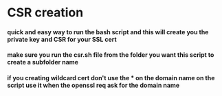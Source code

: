 # CSR creation 
#### quick and easy way to run the bash script and this will create you the private key and CSR for your SSL cert
#### make sure you run the csr.sh file from the folder you want this script to create a subfolder name 
#### if you creating wildcard cert don't use the * on the domain name on the script use it when the openssl req ask for the domain name 
